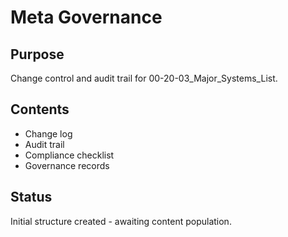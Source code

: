 # Meta Governance

## Purpose
Change control and audit trail for 00-20-03_Major_Systems_List.

## Contents
- Change log
- Audit trail
- Compliance checklist
- Governance records

## Status
Initial structure created - awaiting content population.
